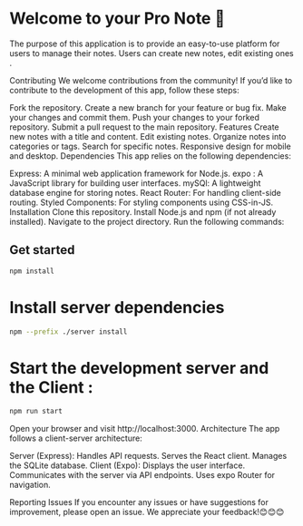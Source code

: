 # Welcome to your Pro Note 👋
The purpose of this application is to provide an easy-to-use platform for users to manage their notes. Users can create new notes, edit existing ones .

Contributing
We welcome contributions from the community! If you’d like to contribute to the development of this app, follow these steps:

Fork the repository.
Create a new branch for your feature or bug fix.
Make your changes and commit them.
Push your changes to your forked repository.
Submit a pull request to the main repository.
Features
Create new notes with a title and content.
Edit existing notes.
Organize notes into categories or tags.
Search for specific notes.
Responsive design for mobile and desktop.
Dependencies
This app relies on the following dependencies:

Express: A minimal web application framework for Node.js.
expo : A JavaScript library for building user interfaces.
mySQl: A lightweight database engine for storing notes.
React Router: For handling client-side routing.
Styled Components: For styling components using CSS-in-JS.
Installation
Clone this repository.
Install Node.js and npm (if not already installed).
Navigate to the project directory.
Run the following commands:
## Get started
```bash
npm install
```

# Install  server dependencies
```bash
npm --prefix ./server install
```

# Start the development server and the Client :
```bash
npm run start
```

Open your browser and visit http://localhost:3000.
Architecture
The app follows a client-server architecture:

Server (Express):
Handles API requests.
Serves the React client.
Manages the SQLite database.
Client (Expo):
Displays the user interface.
Communicates with the server via API endpoints.
Uses expo Router for navigation.

Reporting Issues
If you encounter any issues or have suggestions for improvement, please open an issue. We appreciate your feedback!😊😊😊
